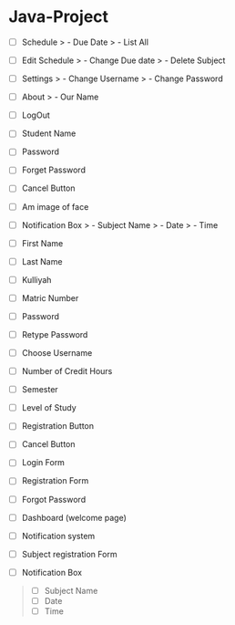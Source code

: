 # Java-Project

- [ ] Schedule
      > - Due Date
      > - List All
- [ ] Edit Schedule
      > - Change Due date
      > - Delete Subject
- [ ] Settings
      > - Change Username
      > - Change Password
- [ ] About
      > - Our Name
- [ ] LogOut
- [ ] Student Name
- [ ] Password
- [ ] Forget Password
- [ ] Cancel Button
- [ ] Am image of face
- [ ] Notification Box
      > - Subject Name
      > - Date
      > - Time
- [ ] First Name
- [ ] Last Name
- [ ] Kulliyah
- [ ] Matric Number
- [ ] Password
- [ ] Retype Password
- [ ] Choose Username
- [ ] Number of Credit Hours
- [ ] Semester
- [ ] Level of Study
- [ ] Registration Button
- [ ] Cancel Button
- [ ] Login Form
- [ ] Registration Form
- [ ] Forgot Password
- [ ] Dashboard (welcome page)
- [ ] Notification system
- [ ] Subject registration Form

- [ ] Notification Box
> - [ ] Subject Name
> - [ ] Date
> - [ ] Time
